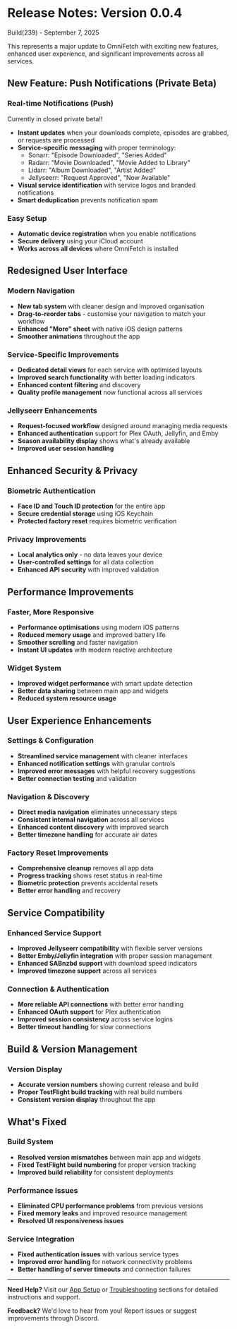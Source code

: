 # Release Notes: Version 0.0.4

Build(239) - September 7, 2025

This represents a major update to OmniFetch with exciting new features, enhanced user experience, and significant improvements across all services.

## New Feature: Push Notifications (Private Beta)

### Real-time Notifications (Push)

Currently in closed private beta!!

- **Instant updates** when your downloads complete, episodes are grabbed, or requests are processed
- **Service-specific messaging** with proper terminology:
  - Sonarr: "Episode Downloaded", "Series Added"
  - Radarr: "Movie Downloaded", "Movie Added to Library"
  - Lidarr: "Album Downloaded", "Artist Added"
  - Jellyseerr: "Request Approved", "Now Available"
- **Visual service identification** with service logos and branded notifications
- **Smart deduplication** prevents notification spam

### Easy Setup

- **Automatic device registration** when you enable notifications
- **Secure delivery** using your iCloud account
- **Works across all devices** where OmniFetch is installed

## Redesigned User Interface

### Modern Navigation

- **New tab system** with cleaner design and improved organisation
- **Drag-to-reorder tabs** - customise your navigation to match your workflow
- **Enhanced "More" sheet** with native iOS design patterns
- **Smoother animations** throughout the app

### Service-Specific Improvements

- **Dedicated detail views** for each service with optimised layouts
- **Improved search functionality** with better loading indicators
- **Enhanced content filtering** and discovery
- **Quality profile management** now functional across all services

### Jellyseerr Enhancements

- **Request-focused workflow** designed around managing media requests
- **Enhanced authentication** support for Plex OAuth, Jellyfin, and Emby
- **Season availability display** shows what's already available
- **Improved user session handling**

## Enhanced Security & Privacy

### Biometric Authentication

- **Face ID and Touch ID protection** for the entire app
- **Secure credential storage** using iOS Keychain
- **Protected factory reset** requires biometric verification

### Privacy Improvements

- **Local analytics only** - no data leaves your device
- **User-controlled settings** for all data collection
- **Enhanced API security** with improved validation

## Performance Improvements

### Faster, More Responsive

- **Performance optimisations** using modern iOS patterns
- **Reduced memory usage** and improved battery life
- **Smoother scrolling** and faster navigation
- **Instant UI updates** with modern reactive architecture

### Widget System

- **Improved widget performance** with smart update detection
- **Better data sharing** between main app and widgets
- **Reduced system resource usage**

## User Experience Enhancements

### Settings & Configuration

- **Streamlined service management** with cleaner interfaces
- **Enhanced notification settings** with granular controls
- **Improved error messages** with helpful recovery suggestions
- **Better connection testing** and validation

### Navigation & Discovery

- **Direct media navigation** eliminates unnecessary steps
- **Consistent internal navigation** across all services
- **Enhanced content discovery** with improved search
- **Better timezone handling** for accurate air dates

### Factory Reset Improvements

- **Comprehensive cleanup** removes all app data
- **Progress tracking** shows reset status in real-time
- **Biometric protection** prevents accidental resets
- **Better error handling** and recovery

## Service Compatibility

### Enhanced Service Support

- **Improved Jellyseerr compatibility** with flexible server versions
- **Better Emby/Jellyfin integration** with proper session management
- **Enhanced SABnzbd support** with download speed indicators
- **Improved timezone support** across all services

### Connection & Authentication

- **More reliable API connections** with better error handling
- **Enhanced OAuth support** for Plex authentication
- **Improved session consistency** across service logins
- **Better timeout handling** for slow connections

## Build & Version Management

### Version Display

- **Accurate version numbers** showing current release and build
- **Proper TestFlight build tracking** with real build numbers
- **Consistent version display** throughout the app

## What's Fixed

### Build System

- **Resolved version mismatches** between main app and widgets
- **Fixed TestFlight build numbering** for proper version tracking
- **Improved build reliability** for consistent deployments

### Performance Issues

- **Eliminated CPU performance problems** from previous versions
- **Fixed memory leaks** and improved resource management
- **Resolved UI responsiveness issues**

### Service Integration

- **Fixed authentication issues** with various service types
- **Improved error handling** for network connectivity problems
- **Better handling of server timeouts** and connection failures

---

**Need Help?** Visit our [App Setup](../app/settings/initial-setup.md) or [Troubleshooting](../troubleshooting/common-issues.md) sections for detailed instructions and support.

**Feedback?** We'd love to hear from you! Report issues or suggest improvements through Discord.
